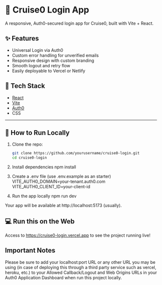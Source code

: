 # 🚢 Cruise0 Login App

A responsive, Auth0-secured login app for Cruise0, built with Vite + React.

## ✨ Features

- Universal Login via Auth0
- Custom error handling for unverified emails
- Responsive design with custom branding
- Smooth logout and retry flow
- Easily deployable to Vercel or Netlify

## 🧠 Tech Stack

- [React](https://reactjs.org/)
- [Vite](https://vitejs.dev/)
- [Auth0](https://auth0.com/)
- CSS

---

## 🚀 How to Run Locally

1. Clone the repo:
   ```bash
   git clone https://github.com/yourusername/cruise0-login.git
   cd cruise0-login

2. Install dependencies
    npm install

3. Create a .env file (use .env.example as an starter)
    VITE_AUTH0_DOMAIN=your-tenant.auth0.com
    VITE_AUTH0_CLIENT_ID=your-client-id

4. Run the app locally
    npm run dev

Your app will be available at http://localhost:5173 (usually). 

## 💻 Run this on the Web
Access to  https://cruise0-login.vercel.app to see the project running live!

## Important Notes
Please be sure to add your localhost:port URL or any other URL you may be using (in case of deploying this through a third party service such as vercel, heroku, etc.) to your Allowed Callback/Logout and Web Origins URLs in your Auth0 Application Dashboard when run this project locally. 
